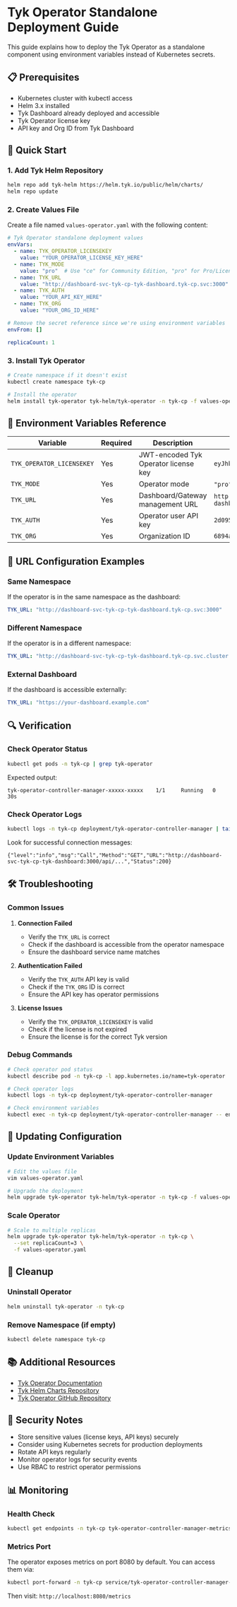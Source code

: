 # Tyk Operator Standalone Deployment Guide

This guide explains how to deploy the Tyk Operator as a standalone component using environment variables instead of Kubernetes secrets.

## 📋 Prerequisites

- Kubernetes cluster with kubectl access
- Helm 3.x installed
- Tyk Dashboard already deployed and accessible
- Tyk Operator license key
- API key and Org ID from Tyk Dashboard

## 🚀 Quick Start

### 1. Add Tyk Helm Repository

```bash
helm repo add tyk-helm https://helm.tyk.io/public/helm/charts/
helm repo update
```

### 2. Create Values File

Create a file named `values-operator.yaml` with the following content:

```yaml
# Tyk Operator standalone deployment values
envVars:
  - name: TYK_OPERATOR_LICENSEKEY
    value: "YOUR_OPERATOR_LICENSE_KEY_HERE"
  - name: TYK_MODE
    value: "pro"  # Use "ce" for Community Edition, "pro" for Pro/Licensed
  - name: TYK_URL
    value: "http://dashboard-svc-tyk-cp-tyk-dashboard.tyk-cp.svc:3000"
  - name: TYK_AUTH
    value: "YOUR_API_KEY_HERE"
  - name: TYK_ORG
    value: "YOUR_ORG_ID_HERE"

# Remove the secret reference since we're using environment variables
envFrom: []

replicaCount: 1
```

### 3. Install Tyk Operator

```bash
# Create namespace if it doesn't exist
kubectl create namespace tyk-cp

# Install the operator
helm install tyk-operator tyk-helm/tyk-operator -n tyk-cp -f values-operator.yaml
```

## 🔧 Environment Variables Reference

| Variable | Required | Description | Example |
|----------|----------|-------------|---------|
| `TYK_OPERATOR_LICENSEKEY` | Yes | JWT-encoded Tyk Operator license key | `eyJhbGciOiJSUzI1NiIsInR5cCI6IkpXVCJ9...` |
| `TYK_MODE` | Yes | Operator mode | `"pro"` for licensed, `"ce"` for community |
| `TYK_URL` | Yes | Dashboard/Gateway management URL | `http://dashboard-svc-tyk-cp-tyk-dashboard.tyk-cp.svc:3000` |
| `TYK_AUTH` | Yes | Operator user API key | `2d095c2155774fe36d77e5cbe3ac963b` |
| `TYK_ORG` | Yes | Organization ID | `6894ab024b8c2f00018b4e2e` |

## 📍 URL Configuration Examples

### Same Namespace
If the operator is in the same namespace as the dashboard:
```yaml
TYK_URL: "http://dashboard-svc-tyk-cp-tyk-dashboard.tyk-cp.svc:3000"
```

### Different Namespace
If the operator is in a different namespace:
```yaml
TYK_URL: "http://dashboard-svc-tyk-cp-tyk-dashboard.tyk-cp.svc.cluster.local:3000"
```

### External Dashboard
If the dashboard is accessible externally:
```yaml
TYK_URL: "https://your-dashboard.example.com"
```

## 🔍 Verification

### Check Operator Status
```bash
kubectl get pods -n tyk-cp | grep tyk-operator
```

Expected output:
```
tyk-operator-controller-manager-xxxxx-xxxxx    1/1     Running   0          30s
```

### Check Operator Logs
```bash
kubectl logs -n tyk-cp deployment/tyk-operator-controller-manager | tail -10
```

Look for successful connection messages:
```
{"level":"info","msg":"Call","Method":"GET","URL":"http://dashboard-svc-tyk-cp-tyk-dashboard:3000/api/...","Status":200}
```

## 🛠️ Troubleshooting

### Common Issues

1. **Connection Failed**
   - Verify the `TYK_URL` is correct
   - Check if the dashboard is accessible from the operator namespace
   - Ensure the dashboard service name matches

2. **Authentication Failed**
   - Verify the `TYK_AUTH` API key is valid
   - Check if the `TYK_ORG` ID is correct
   - Ensure the API key has operator permissions

3. **License Issues**
   - Verify the `TYK_OPERATOR_LICENSEKEY` is valid
   - Check if the license is not expired
   - Ensure the license is for the correct Tyk version

### Debug Commands

```bash
# Check operator pod status
kubectl describe pod -n tyk-cp -l app.kubernetes.io/name=tyk-operator

# Check operator logs
kubectl logs -n tyk-cp deployment/tyk-operator-controller-manager

# Check environment variables
kubectl exec -n tyk-cp deployment/tyk-operator-controller-manager -- env | grep TYK
```

## 🔄 Updating Configuration

### Update Environment Variables
```bash
# Edit the values file
vim values-operator.yaml

# Upgrade the deployment
helm upgrade tyk-operator tyk-helm/tyk-operator -n tyk-cp -f values-operator.yaml
```

### Scale Operator
```bash
# Scale to multiple replicas
helm upgrade tyk-operator tyk-helm/tyk-operator -n tyk-cp \
  --set replicaCount=3 \
  -f values-operator.yaml
```

## 🧹 Cleanup

### Uninstall Operator
```bash
helm uninstall tyk-operator -n tyk-cp
```

### Remove Namespace (if empty)
```bash
kubectl delete namespace tyk-cp
```

## 📚 Additional Resources

- [Tyk Operator Documentation](https://tyk.io/docs/tyk-operator/)
- [Tyk Helm Charts Repository](https://github.com/TykTechnologies/tyk-charts)
- [Tyk Operator GitHub Repository](https://github.com/TykTechnologies/tyk-operator)

## 🔐 Security Notes

- Store sensitive values (license keys, API keys) securely
- Consider using Kubernetes secrets for production deployments
- Rotate API keys regularly
- Monitor operator logs for security events
- Use RBAC to restrict operator permissions

## 📊 Monitoring

### Health Check
```bash
kubectl get endpoints -n tyk-cp tyk-operator-controller-manager-metrics-service
```

### Metrics Port
The operator exposes metrics on port 8080 by default. You can access them via:
```bash
kubectl port-forward -n tyk-cp service/tyk-operator-controller-manager-metrics-service 8080:8080
```

Then visit: `http://localhost:8080/metrics` 